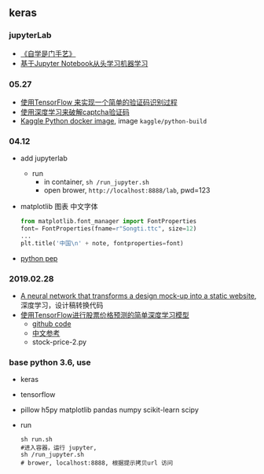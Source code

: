 keras
---

### jupyterLab

- [《自学是门手艺》](https://github.com/selfteaching/the-craft-of-selfteaching)
- [基于Jupyter Notebook从头学习机器学习](https://zhuanlan.zhihu.com/p/47230091)

### 05.27

- [使用TensorFlow 来实现一个简单的验证码识别过程](https://juejin.im/post/5ceb621f6fb9a07ec955ebd8)
- [使用深度学习来破解captcha验证码](http://www.qingpingshan.com/bc/jsp/243150.html)
- [Kaggle Python docker image](https://github.com/Kaggle/docker-python), image `kaggle/python-build`

### 04.12

- add jupyterlab

  - run
    - in container, `sh /run_jupyter.sh`
    - open brower, `http://localhost:8888/lab`, pwd=123

- matplotlib 图表 中文字体

  ```python
  from matplotlib.font_manager import FontProperties
  font= FontProperties(fname=r"Songti.ttc", size=12)
  ...
  plt.title('中国\n' + note, fontproperties=font)
  ```
- [python pep](https://www.python.org/dev/peps/pep-0008/)

### 2019.02.28

- [A neural network that transforms a design mock-up into a static website](https://github.com/emilwallner/Screenshot-to-code), 深度学习，设计稿转换代码
- [使用TensorFlow进行股票价格预测的简单深度学习模型](https://vimsky.com/article/3847.html)
  - [github code](https://github.com/sebastianheinz/stockprediction)
  - [中文参考](https://juejin.im/post/5c753a75518825013a575ec3)
  - stock-price-2.py

### base python 3.6, use

- keras
- tensorflow
- pillow h5py matplotlib pandas numpy scikit-learn scipy
- run

  ```shell
  sh run.sh
  #进入容器，运行 jupyter,
  sh /run_jupyter.sh
  # brower, localhost:8888, 根据提示拷贝url 访问
  ```
